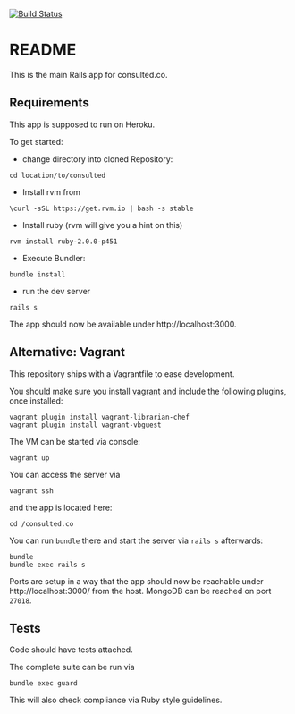 [![Build Status](https://magnum.travis-ci.com/floriank/consulted.png?token=bNVgt7Atr6dPqBZnmFEV&branch=master)](https://magnum.travis-ci.com/floriank/consulted)

# README

This is the main Rails app for consulted.co.

## Requirements

This app is supposed to run on Heroku.

To get started:

* change directory into cloned Repository:

```
cd location/to/consulted
```

* Install rvm from

```
\curl -sSL https://get.rvm.io | bash -s stable
```

* Install ruby (rvm will give you a hint on this)

```
rvm install ruby-2.0.0-p451
```

* Execute Bundler:

```
bundle install
```

* run the dev server

```
rails s
```

The app should now be available under http://localhost:3000.

## Alternative: Vagrant

This repository ships with a Vagrantfile to ease development.

You should make sure you install [vagrant](http://www.vagrantup.com/) and include the following plugins, once installed:

```
vagrant plugin install vagrant-librarian-chef
vagrant plugin install vagrant-vbguest
```

The VM can be started via console:

```
vagrant up
```


You can access the server via

```
vagrant ssh
```

and the app is located here:

```
cd /consulted.co
```

You can run `bundle` there and start the server via `rails s` afterwards:

```
bundle
bundle exec rails s
```

Ports are setup in a way that the app should now be reachable under http://localhost:3000/ from the host. MongoDB can be reached on port `27018`.

## Tests

Code should have tests attached.

The complete suite can be run via

```
bundle exec guard
```

This will also check compliance via Ruby style guidelines.

